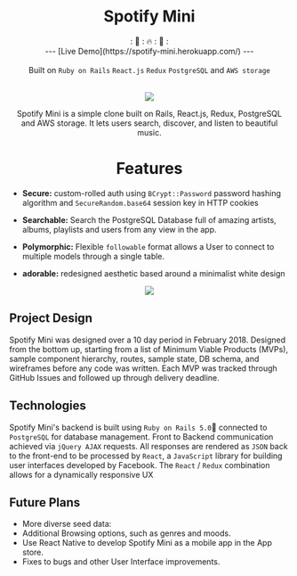 <h1 align="center"><strong>Spotify Mini</strong></h1>
<div align="center">
   : 🎵 :  🔥 :  🎵 :
   <br/>
   ---
   [Live Demo](https://spotify-mini.herokuapp.com/)
   ---
</div>
<br/>
<div align="center">
  Built on
  <code>Ruby on Rails</code>
  <code>React.js</code>
  <code>Redux</code>
  <code>PostgreSQL</code>
  and
  <code>AWS storage</code>
</div>

<br/>

<p align="center">
  <img src="https://media.giphy.com/media/l3diTgXwccE4BKIAU/giphy.gif">
</p>

<center>Spotify Mini is a simple clone built on Rails, React.js, Redux, PostgreSQL and AWS storage. It lets users search, discover, and listen
to beautiful music.</center>
<h1 align="center"><strong>Features</strong></h1>

- __Secure:__ custom-rolled auth using `BCrypt::Password` password hashing algorithm
and `SecureRandom.base64` session key in HTTP cookies

- __Searchable:__ Search the PostgreSQL Database full of amazing artists, albums, playlists and users from any view in the app.

- __Polymorphic:__ Flexible `followable` format allows a User to connect to multiple models through a single table.

- __adorable:__ redesigned aesthetic based around a minimalist white design


<p align="center">
  <img src="https://media.giphy.com/media/3o6nV2x8uiJq0P7WcU/giphy.gif">
</p>

## Project Design
Spotify Mini was designed over a 10 day period in February 2018. Designed
from the bottom up, starting from a list of Minimum Viable Products (MVPs), sample
component hierarchy, routes, sample state, DB schema, and wireframes before any
code was written.
Each MVP was tracked through GitHub Issues and followed up through delivery deadline.

## Technologies
Spotify Mini's backend is built using `Ruby on Rails 5.0`💎 connected to `PostgreSQL` for
database management. Front to Backend communication achieved via `jQuery AJAX` requests.
All responses are rendered as `JSON` back to the front-end to be processed by `React`, a `JavaScript` library for building
user interfaces developed by Facebook. The `React` / `Redux` combination allows for a dynamically responsive UX

## Future Plans
  + More diverse seed data:
  + Additional Browsing options, such as genres and moods.
  + Use React Native to develop Spotify Mini as a mobile app in the App store.
  + Fixes to bugs and other User Interface improvements.
